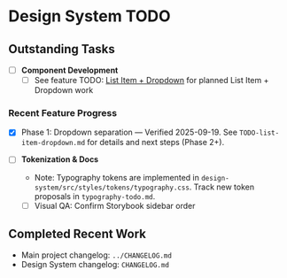 
# Design System TODO

## Outstanding Tasks

- [ ] **Component Development**
  - [ ] See feature TODO: [List Item + Dropdown](TODO-list-item-dropdown.md) for planned List Item + Dropdown work

### Recent Feature Progress

- [x] Phase 1: Dropdown separation — Verified 2025-09-19. See `TODO-list-item-dropdown.md` for details and next steps (Phase 2+).

- [ ] **Tokenization & Docs**
  - Note: Typography tokens are implemented in `design-system/src/styles/tokens/typography.css`. Track new token proposals in `typography-todo.md`.
  - [ ] Visual QA: Confirm Storybook sidebar order

## Completed Recent Work

- Main project changelog: `../CHANGELOG.md`
- Design System changelog: `CHANGELOG.md`
